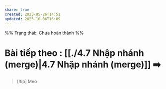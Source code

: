 ```yaml
---
share: true
created: 2023-05-26T14:51
updated: 2023-10-06T16:09
---
```

%%
Trạng thái:: Chưa hoàn thành
%%
# Bài tiếp theo : [[./4.7 Nhập nhánh (merge)|4.7 Nhập nhánh (merge)]] ➡️

> [!tip] Mẹo
